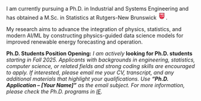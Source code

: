 I am currently pursuing a Ph.D. in Industrial and Systems Engineering and has obtained a M.Sc. in Statistics at Rutgers-New Brunswick <img src='./images/rutgers.png' style='width: 1.5em;'>. 

My research aims to advance the integration of physics, statistics, and modern AI/ML by constructing physics-guided data science models for improved renewable energy forecasting and operation. 

**Ph.D. Students Position Opening:** *I am actively* **looking for Ph.D. students** *starting in Fall 2025. Applicants with backgrounds in engineering, statistics, computer science, or related fields and strong coding skills are encouraged to apply. If interested, please email me your CV, transcript, and any additional materials that highlight your qualifications. Use **“Ph.D. Application – [Your Name]”** as the email subject. For more information, please check the Ph.D. programs in* [*IE*](https://www.clemson.edu/cecas/departments/ie/index.html)*.*

